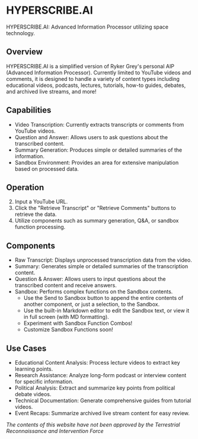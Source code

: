 # HYPERSCRIBE.AI

HYPERSCRIBE.AI: Advanced Information Processor utilizing space technology.

## Overview

HYPERSCRIBE.AI is a simplified version of Ryker Grey's personal AIP (Advanced Information Processor). Currently limited to YouTube videos and comments, it is designed to handle a variety of content types including educational videos, podcasts, lectures, tutorials, how-to guides, debates, and archived live streams, and more!

## Capabilities

- Video Transcription: Currently extracts transcripts or comments from YouTube videos.
- Question and Answer: Allows users to ask questions about the transcribed content.
- Summary Generation: Produces simple or detailed summaries of the information.
- Sandbox Environment: Provides an area for extensive manipulation based on processed data.

## Operation

2. Input a YouTube URL.
3. Click the "Retrieve Transcript" or "Retrieve Comments" buttons to retrieve the data.
5. Utilize components such as summary generation, Q&A, or sandbox function processing.

## Components

- Raw Transcript: Displays unprocessed transcription data from the video.
- Summary: Generates simple or detailed summaries of the transcription content.
- Question & Answer: Allows users to input questions about the transcribed content and receive answers.
- Sandbox: Performs complex functions on the Sandbox contents.
  - Use the Send to Sandbox button to append the entire contents of another component, or just a selection, to the Sandbox.
  - Use the built-in Markdown editor to edit the Sandbox text, or view it in full screen (with MD formatting).
  - Experiment with Sandbox Function Combos!
  - Customize Sandbox Functions soon!

## Use Cases

- Educational Content Analysis: Process lecture videos to extract key learning points.
- Research Assistance: Analyze long-form podcast or interview content for specific information.
- Political Analysis: Extract and summarize key points from political debate videos.
- Technical Documentation: Generate comprehensive guides from tutorial videos.
- Event Recaps: Summarize archived live stream content for easy review.


_The contents of this website have not been approved by the Terrestrial Reconnaissance and Intervention Force_
